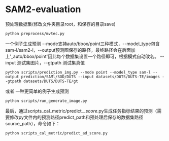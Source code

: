 # SAM2-evaluation

预处理数据集(修改文件夹目录root，和保存的目录save)
```
python preprocess/mvtec.py
```

一个例子生成预测
--mode支持auto/bbox/point三种模式，--model_type包含sam-l/sam2-l，--output预测图保存的路径，最终路径会在后面加上'_auto/bbox/point'因此每个数据集设置一个路径即可，根据模式自动改名。
--input 测试集图片，--gtpath 测试集真值

```
python scripts/prediction_img.py --mode point --model_type sam-l --output prediction/SAMl/SOD/DUTS --input datasets/DUTS/DUTS-TE/images --gtpath datasets/DUTS/DUTS-TE/gt
```

或者 一种更简单的例子生成预测

```
python scripts/run_generate_image.py
```

最后，通过scripts_cal_metric/predict_*_score*.py生成任务指标结果的预测（需要修改py文件内的预测路径predict_path和预处理后保存的数据集路径source_path），命令如下：
```
python scripts_cal_metric/predict_ad_score.py
```
